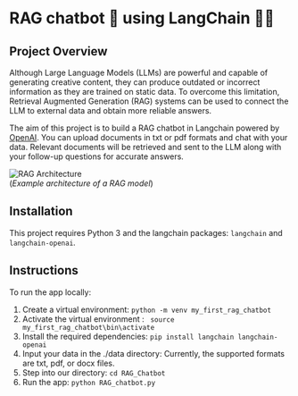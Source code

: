 # RAG chatbot 🤖 using LangChain 🦜🔗

## Project Overview <a name="overview"></a>

Although Large Language Models (LLMs) are powerful and capable of generating creative content, they can produce outdated or incorrect information as they are trained on static data. To overcome this limitation, Retrieval Augmented Generation (RAG) systems can be used to connect the LLM to external data and obtain more reliable answers.

The aim of this project is to build a RAG chatbot in Langchain powered by [OpenAI](https://platform.openai.com/overview). You can upload documents in txt or pdf formats and chat with your data. Relevant documents will be retrieved and sent to the LLM along with your follow-up questions for accurate answers.


![RAG Architecture](https://cdn.prod.website-files.com/650c3b59079d92475f37b68f/659f82867f92a9d5b24ad1f7_llamaindexlangchain.webp)  
(*Example architecture of a RAG model*)

## Installation <a name="installation"></a>

This project requires Python 3 and the langchain packages: `langchain` and `langchain-openai`.

## Instructions <a name="instructions"></a>

To run the app locally:

1. Create a virtual environment: `python -m venv my_first_rag_chatbot`
2. Activate the virtual environment : ` source my_first_rag_chatbot\bin\activate` 
3. Install the required dependencies: `pip install langchain langchain-openai `
4. Input your data in the ./data directory: Currently, the supported formats are txt, pdf, or docx files.
5. Step into our directory: `cd RAG_Chatbot`
6. Run the app: `python RAG_chatbot.py`



